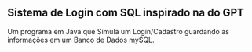 ## Sistema de Login com SQL inspirado na do GPT

Um programa em Java que Simula um Login/Cadastro guardando as informações em um Banco de Dados mySQL.